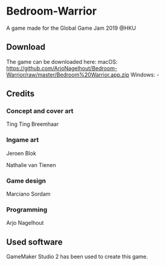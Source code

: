 # Bedroom-Warrior
A game made for the Global Game Jam 2019 @HKU

## Download
The game can be downloaded here:
macOS: https://github.com/ArjoNagelhout/Bedroom-Warrior/raw/master/Bedroom%20Warrior.app.zip
Windows: -

## Credits
### Concept and cover art
Ting Ting Breemhaar

### Ingame art
Jeroen Blok

Nathalie van Tienen

### Game design
Marciano Sordam

### Programming
Arjo Nagelhout

## Used software
GameMaker Studio 2 has been used to create this game. 
